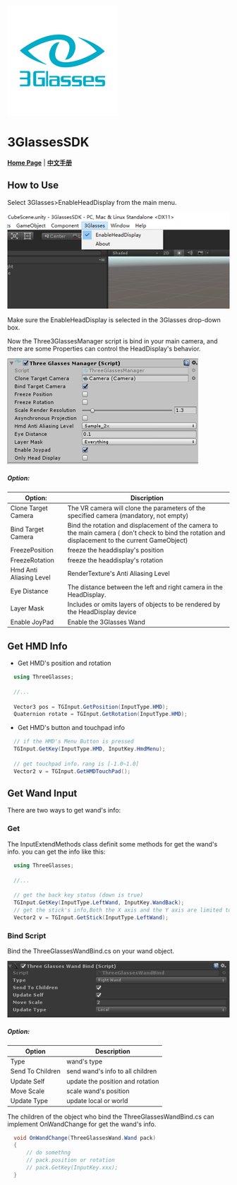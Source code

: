 ![img](./README/icon.png)

# 3GlassesSDK

**[Home Page](http://dev.vrshow.com/)** | **[中文手册](file://d:/README_zh.md)**

## How to Use

Select 3Glasses>EnableHeadDisplay from the main menu.

![img](./README/EnableHeadDisplay.png)

Make sure the EnableHeadDisplay is selected in the 3Glasses drop-down box.

Now the Three3GlassesManager script is bind in your main camera, and there are some Properties can control the HeadDisplay's behavior.

![img](./README/TreeGlassesCameraProperty.png)

##### Option:

| Option:               | Discription                                                                            |
|-------------------------|----------------------------------------------------------------------------------------|
| Clone Target Camera     | The VR camera will clone the parameters of the specified camera (mandatory, not empty) |
| Bind Target Camera      | Bind the rotation and displacement of the camera to the main camera ( don't check to bind the rotation and displacement to the current GameObject) |
| FreezePosition          | freeze the headdisplay's position                                                      |
| FreezeRotation          | freeze the headdisplay's rotation                                                      |
| Hmd Anti Aliasing Level | RenderTexture's Anti Aliasing Level                                                    |
| Eye Distance            | The distance between the left and right camera in the HeadDisplay.                     |
| Layer Mask              | Includes or omits layers of objects to be rendered by the HeadDisplay device           |
| Enable JoyPad           | Enable the 3Glasses Wand                                                               |

## Get HMD Info

- Get HMD's position and rotation

```csharp
  using ThreeGlasses;

  //...

  Vector3 pos = TGInput.GetPosition(InputType.HMD);
  Quaternion rotate = TGInput.GetRotation(InputType.HMD);
```

- Get HMD's button and touchpad info

```csharp
  // if the HMD's Menu Button is pressed
  TGInput.GetKey(InputType.HMD, InputKey.HmdMenu);

  // get touchpad info，rang is [-1.0~1.0]
  Vector2 v = TGInput.GetHMDTouchPad();
```

## Get Wand Input

There are two ways to get wand's info:

### Get

The InputExtendMethods class definit some methods for get the wand's info. you can get the info like this:

```csharp
  using ThreeGlasses;

  //...

  // get the back key status (down is true)
  TGInput.GetKey(InputType.LeftWand, InputKey.WandBack);
  // get the stick's info,Both the X axis and the Y axis are limited to between -1 and 1.
  Vector2 v = TGInput.GetStick(InputType.LeftWand);
```

### Bind Script

Bind the ThreeGlassesWandBind.cs on your wand object.

![img](./README/TreeGlassesWandBindProperty.png)

##### Option:

| Option           | Description                      |
|------------------|----------------------------------|
| Type             | wand's type                      |
| Send To Children | send wand's info to all children |
| Update Self      | update the position and rotation |
| Move Scale       | scale wand's position            |
| Update Type      | update local or world            |

The children of the object who bind the ThreeGlassesWandBind.cs can implement OnWandChange for get the wand's info.

```csharp
  void OnWandChange(ThreeGlassesWand.Wand pack)
  {
      // do somethng
      // pack.position or rotation
      // pack.GetKey(InputKey.xxx);
  }
```
